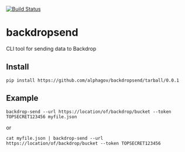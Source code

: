 [![Build Status](https://travis-ci.org/alphagov/backdropsend.png)](https://travis-ci.org/alphagov/backdropsend)

backdropsend
=============

CLI tool for sending data to Backdrop

## Install

`pip install https://github.com/alphagov/backdropsend/tarball/0.0.1`

## Example

`backdrop-send --url https://location/of/backdrop/bucket --token TOPSECRET123456 myfile.json`

or

`cat myfile.json | backdrop-send --url https://location/of/backdrop/bucket --token TOPSECRET123456`
